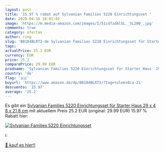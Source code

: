 ```yaml
---
layout: post
title: '15.97 % rabat auf Sylvanian Families 5220 Einrichtungsset '
date: 2020-04-16 18:01:02
image: 'https://m.media-amazon.com/images/I/51cdfzdAlSL._SL200_.jpg'
comments: true
category: ofertas
author: ring
slug: 'B0104BLRT2-de Sylvanian Families 5220 Einrichtungsset für Starter Haus...'
tags: 
actualPrice: 25.2 EUR
currency: EUR
price: 25.2
comparePrice: 29.99 EUR
prodname: 'Sylvanian Families 5220 Einrichtungsset für Starter Haus  29 x 4 8 x 21 8 cm'
country: 'de'
flag: '🇩🇪'
buyurl: 'https://www.amazon.de/dp/B0104BLRT2/?tag=tolees0ca-21'
descuento: '15.97'
average: '25.2'
---
```


Es gibt ein [Sylvanian Families 5220 Einrichtungsset für Starter Haus  29 x 4 8 x 21 8 cm](https://www.amazon.de/dp/B0104BLRT2/?tag=tolees0ca-21) mit aktuellem Preis 25.2 EUR (original: 29.99 EUR) 15.97 % Rabatt hier:

[![Sylvanian Families 5220 Einrichtungsset ](https://m.media-amazon.com/images/I/51cdfzdAlSL._SL200_.jpg)](https://www.amazon.de/dp/B0104BLRT2/?tag=tolees0ca-21)

ℹ️:


[🛒 kauf es hier!!](https://www.amazon.de/dp/B0104BLRT2/?tag=tolees0ca-21)
